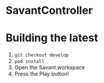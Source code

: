 SavantController
============

# Building the latest

1. ```git checkout develop```
2. ```pod install```
3. Open the Savant.workspace
4. Press the Play button!

